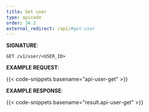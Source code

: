 ```yaml
---
title: Get user
type: apicode
order: 34.2
external_redirect: /api/#get-user
---
```


**SIGNATURE**:

`GET /v1/user/<USER_ID>`

**EXAMPLE REQUEST**:

{{< code-snippets basename="api-user-get" >}}

**EXAMPLE RESPONSE**:

{{< code-snippets basename="result.api-user-get" >}}
